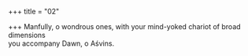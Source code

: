 +++
title = "02"

+++
Manfully, o wondrous ones, with your mind-yoked chariot of broad  dimensions  
you accompany Dawn, o Aśvins.  